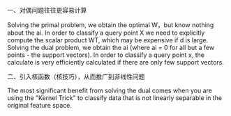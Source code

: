 一、对偶问题往往更容易计算

Solving the primal problem, we obtain the optimal W，but know nothing about the ai. In order to classify a query point X we need to explicitly compute the scalar product WT, which may be expensive if d is large.
Solving the dual problem, we obtain the ai (where ai = 0 for all but a few points - the support vectors). In order to classify a query point x, the calculate is very efficiently calculated if there are only few support vectors.

二、引入核函数（核技巧），从而推广到非线性问题

The most significant benefit from solving the dual comes when you are using the "Kernel Trick" to classify data that is not linearly separable in the original feature space.


